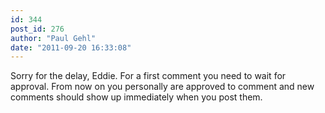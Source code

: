 ```yaml
---
id: 344
post_id: 276
author: "Paul Gehl"
date: "2011-09-20 16:33:08"
---
```

Sorry for the delay, Eddie. For a first comment you need to wait for approval. From now on you personally are approved to comment and new comments should show up immediately when you post them.
